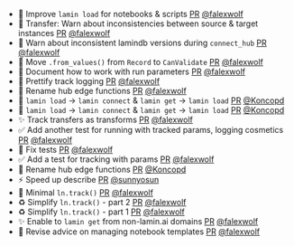 - 🚸 Improve `lamin load` for notebooks & scripts [PR](https://github.com/laminlabs/lamin-cli/pull/83) [@falexwolf](https://github.com/falexwolf)
- 🚸 Transfer: Warn about inconsistencies between source & target instances [PR](https://github.com/laminlabs/lamindb/pull/1992) [@falexwolf](https://github.com/falexwolf)
- 🚸 Warn about inconsistent lamindb versions during `connect_hub` [PR](https://github.com/laminlabs/lamindb-setup/pull/869) [@falexwolf](https://github.com/falexwolf)
- 🎨 Move `.from_values()` from `Record` to `CanValidate` [PR](https://github.com/laminlabs/lamindb/pull/1993) [@falexwolf](https://github.com/falexwolf)
- 📝 Document how to work with run parameters [PR](https://github.com/laminlabs/lamindb/pull/1989) [@falexwolf](https://github.com/falexwolf)
- 💄 Prettify track logging [PR](https://github.com/laminlabs/lamin-cli/pull/82) [@falexwolf](https://github.com/falexwolf)
- 🚚 Rename hub edge functions [PR](https://github.com/laminlabs/lamindb/pull/1988) [@falexwolf](https://github.com/falexwolf)
- 🚸 `lamin load` → `lamin connect` & `lamin get` → `lamin load` [PR](https://github.com/laminlabs/lamindb/pull/1983) [@Koncopd](https://github.com/Koncopd)
- 🚸 `lamin load` → `lamin connect` & `lamin get` → `lamin load` [PR](https://github.com/laminlabs/lamin-cli/pull/79) [@Koncopd](https://github.com/Koncopd)
- ✨ Track transfers as transforms [PR](https://github.com/laminlabs/lamindb/pull/1985) [@falexwolf](https://github.com/falexwolf)
- ✅ Add another test for running with tracked params, logging cosmetics [PR](https://github.com/laminlabs/lamindb/pull/1984) [@falexwolf](https://github.com/falexwolf)
- 💚 Fix tests [PR](https://github.com/laminlabs/lamin-cli/pull/81) [@falexwolf](https://github.com/falexwolf)
- ✅ Add a test for tracking with params [PR](https://github.com/laminlabs/lamin-cli/pull/80) [@falexwolf](https://github.com/falexwolf)
- 🚚 Rename hub edge functions [PR](https://github.com/laminlabs/lamindb-setup/pull/866) [@Koncopd](https://github.com/Koncopd)
- ⚡️ Speed up describe [PR](https://github.com/laminlabs/lamindb/pull/1973) [@sunnyosun](https://github.com/sunnyosun)
- 🚸 Minimal `ln.track()` [PR](https://github.com/laminlabs/lamindb/pull/1982) [@falexwolf](https://github.com/falexwolf)
- ♻️ Simplify `ln.track()` - part 2 [PR](https://github.com/laminlabs/lamin-cli/pull/78) [@falexwolf](https://github.com/falexwolf)
- ♻️ Simplify `ln.track()` - part 1 [PR](https://github.com/laminlabs/lamin-cli/pull/77) [@falexwolf](https://github.com/falexwolf)
- ✨ Enable to `lamin get` from non-lamin.ai domains [PR](https://github.com/laminlabs/lamin-cli/pull/76) [@falexwolf](https://github.com/falexwolf)
- 📝 Revise advice on managing notebook templates [PR](https://github.com/laminlabs/lamindb/pull/1981) [@falexwolf](https://github.com/falexwolf)
